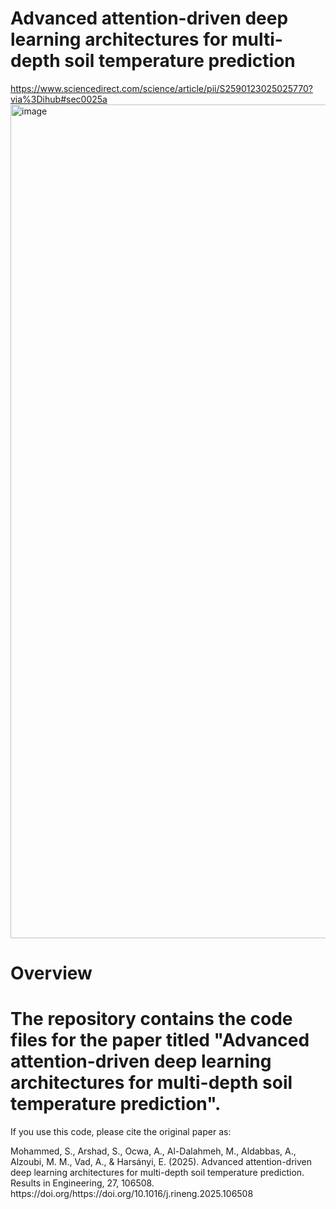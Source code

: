 # Advanced attention-driven deep learning architectures for multi-depth soil temperature prediction
https://www.sciencedirect.com/science/article/pii/S2590123025025770?via%3Dihub#sec0025a
<img width="1262" height="1334" alt="image" src="https://github.com/user-attachments/assets/8e62dddf-5f50-4b8c-8e51-d39522623c07" />
# Overview
# The repository contains the code files for the paper titled "Advanced attention-driven deep learning architectures for multi-depth soil temperature prediction". 
If you use this code, please cite the original paper as: 
<p> Mohammed, S., Arshad, S., Ocwa, A., Al-Dalahmeh, M., Aldabbas, A., Alzoubi, M. M., Vad, A., & Harsányi, E. (2025). Advanced attention-driven deep learning architectures for multi-depth soil temperature prediction. Results in Engineering, 27, 106508. https://doi.org/https://doi.org/10.1016/j.rineng.2025.106508 
